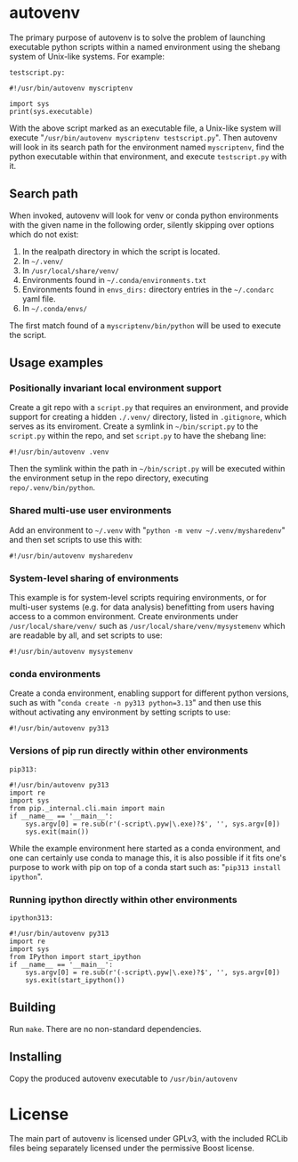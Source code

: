 # autovenv

The primary purpose of autovenv is to solve the problem of launching executable python scripts within a named environment using the shebang system of Unix-like systems.  For example:

`testscript.py:`
```
#!/usr/bin/autovenv myscriptenv

import sys
print(sys.executable)
```

With the above script marked as an executable file, a Unix-like system will execute "`/usr/bin/autovenv myscriptenv testscript.py`".  Then autovenv will look in its search path for the environment named `myscriptenv`, find the python executable within that environment, and execute `testscript.py` with it.

## Search path

When invoked, autovenv will look for venv or conda python environments with the given name in the following order, silently skipping over options which do not exist:

1. In the realpath directory in which the script is located.
2. In `~/.venv/`
3. In `/usr/local/share/venv/`
4. Environments found in `~/.conda/environments.txt`
5. Environments found in `envs_dirs:` directory entries in the `~/.condarc` yaml file.
6. In `~/.conda/envs/`

The first match found of a `myscriptenv/bin/python` will be used to execute the script.

## Usage examples

### Positionally invariant local environment support

Create a git repo with a `script.py` that requires an environment, and provide support for creating a hidden `./.venv/` directory, listed in `.gitignore`, which serves as its enviroment.  Create a symlink in `~/bin/script.py` to the `script.py` within the repo, and set `script.py` to have the shebang line:

```
#!/usr/bin/autovenv .venv
```

Then the symlink within the path in `~/bin/script.py` will be executed within the environment setup in the repo directory, executing `repo/.venv/bin/python`.

### Shared multi-use user environments

Add an environment to `~/.venv` with "`python -m venv ~/.venv/mysharedenv`" and then set scripts to use this with:

```
#!/usr/bin/autovenv mysharedenv
```

### System-level sharing of environments

This example is for system-level scripts requiring environments, or for multi-user systems (e.g. for data analysis) benefitting from users having access to a common environment. Create environments under `/usr/local/share/venv/` such as `/usr/local/share/venv/mysystemenv` which are readable by all, and set scripts to use:

```
#!/usr/bin/autovenv mysystemenv
```

### conda environments

Create a conda environment, enabling support for different python versions, such as with "`conda create -n py313 python=3.13`" and then use this without activating any environment by setting scripts to use:

```
#!/usr/bin/autovenv py313
```

### Versions of pip run directly within other environments

`pip313:`
```
#!/usr/bin/autovenv py313
import re
import sys
from pip._internal.cli.main import main
if __name__ == '__main__':
    sys.argv[0] = re.sub(r'(-script\.pyw|\.exe)?$', '', sys.argv[0])
    sys.exit(main())
```

While the example environment here started as a conda environment, and one can certainly use conda to manage this, it is also possible if it fits one's purpose to work with pip on top of a conda start such as: "`pip313 install ipython`".

### Running ipython directly within other environments

`ipython313:`
```
#!/usr/bin/autovenv py313
import re
import sys
from IPython import start_ipython
if __name__ == '__main__':
    sys.argv[0] = re.sub(r'(-script\.pyw|\.exe)?$', '', sys.argv[0])
    sys.exit(start_ipython())
```

## Building

Run `make`.  There are no non-standard dependencies.

## Installing

Copy the produced autovenv executable to `/usr/bin/autovenv`

# License

The main part of autovenv is licensed under GPLv3, with the included RCLib files being separately licensed under the permissive Boost license.

